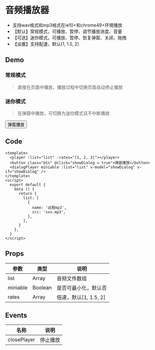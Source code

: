 # 音频播放器

- 支持wav格式和mp3格式在ie10+和chrome49+环境播放
- 【默认】常规模式，可播放、暂停、调节播放进度、音量
- 【可选】迷你模式，可播放、暂停、恢复弹窗、关闭、拖拽
- 【设置】支持配速，默认[1, 1.5, 2]

## Demo

### 常规模式

> 直接在页面中播放，播放过程中切换页面自动停止播放

<ClientOnly>
  <player :list="list" :rates="[1, 2, 3]"></player>
</ClientOnly>

### 迷你模式

> 在弹窗中播放，可切换为迷你模式且不中断播放

<ClientOnly>
  <button class="btn" @click="showDialog = true">弹窗播放</button>
  <dialogPlayer miniable :list="list" v-model="showDialog" v-if="showDialog" />
</ClientOnly>

<script>
export default {
  data () {
    return {
      list: [
        {
          name: 'sample.mp3',
          src: this.$withBase('/audio/sample.mp3'),
        },
      ],
      showDialog: false,
    }
  },
}
</script>

## Code

```vue
<template>
  <player :list="list" :rates="[1, 2, 3]"></player>
  <button class="btn" @click="showDialog = true">弹窗播放</button>
  <dialogPlayer miniable :list="list" v-model="showDialog" v-if="showDialog" />
</template>
<script>
  export default {
    data () {
      return {
        list: [
          {
            name: '远程mp3',
            src: 'xxx.mp3',
          },
        ],
      }
    },
  }
</script>
```

## Props

|参数|类型|说明|
|---|---|---|
|list|Array|音频文件数组|
|miniable|Boolean|是否可最小化，默认否|
|rates|Array|倍速，默认[1, 1.5, 2]|

## Events

|名称|说明|
|---|---|
|closePlayer|停止播放|
